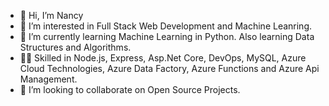- 👋 Hi, I’m Nancy
- 👀 I’m interested in Full Stack Web Development and Machine Leanring.
- 🌱 I’m currently learning Machine Learning in Python. Also learning Data Structures and Algorithms.
- 👩‍💻 Skilled in Node.js, Express, Asp.Net Core, DevOps, MySQL, Azure Cloud Technologies, Azure Data Factory, Azure Functions and Azure Api Management. 
- 💞️ I’m looking to collaborate on Open Source Projects.

<!---
NancyParekh1208/NancyParekh1208 is a ✨ special ✨ repository because its `README.md` (this file) appears on your GitHub profile.
You can click the Preview link to take a look at your changes.
--->

